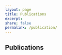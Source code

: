 ```yaml
---
layout: page
title: Publications
excerpt:
share: false
permalink: /publication/
---
```


<style>
img.bibbase_icon {
    display: none;
}

.bibbase_paper_title {
    font-weight: 300;
    font-size: 0.9rem;
      font-family: "Roboto", sans-serif;
}

.bibbase_group {
    margin-top: 20px;
    margin-bottom: 10px;
    cursor: pointer;
    font-weight: 600;
    font-size: 1 rem;
      font-family: "Montserrat", sans-serif;
}

.bibbase_group_body {
    margin-left: 20px;
}

br.bibbase_paper_content {
    display: none;
}

.bibbase_group_count {
    display: none;
}
.bibbase_paper_title a{
  pointer-events: none;
}

span.bibbase_paper_author {
    font-size: 0.9rem;
    font-weight: 300;
    font-family: "Roboto", sans-serif;
}
br.bibbase_paper_content {
    display: block;
}

</style>

<link href="/bibbase.css" rel="stylesheet">

<h2> Publications </h2>
<h6>
<script src="https://bibbase.org/show?bib=https%3A%2F%2Fhyeereee.github.io%2Frosenzweiglab%2Fbibliography%2Freferences.bib&authorFirst=1&theme=simple&jsonp=1"></script>
</h6>
